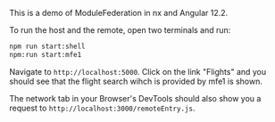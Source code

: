 This is a demo of ModuleFederation in nx and Angular 12.2.

To run the host and the remote, open two terminals and run:

```bash
npm run start:shell
npm:run start:mfe1
```

Navigate to `http://localhost:5000`. Click on the link "Flights" and you should see that the flight search wihch is provided by mfe1 is shown.

The network tab in your Browser's DevTools should also show you a request to `http://localhost:3000/remoteEntry.js`.
